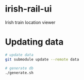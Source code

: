 # irish-rail-ui

Irish train location viewer

# Updating data

```bash
# update data
git submodule update --remote data

# generate db
./generate.sh
```

